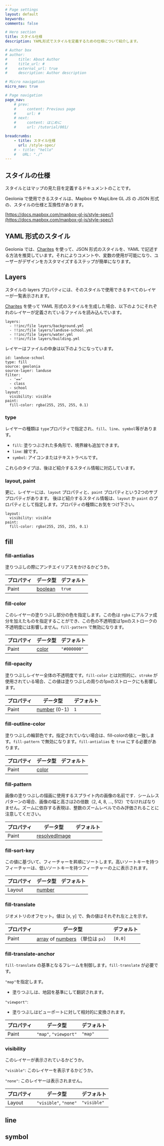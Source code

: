 ```yaml
---
# Page settings
layout: default
keywords:
comments: false

# Hero section
title: スタイル仕様
description: YAML形式でスタイルを定義するための仕様について紹介します。

# Author box
# author:
#     title: About Author
#     title_url: #
#     external_url: true
#     description: Author description

# Micro navigation
micro_nav: true

# Page navigation
page_nav:
    # prev:
    #     content: Previous page
    #     url: #
    # next:
    #     content: はじめに
    #     url: /tutorial/001/

breadcrumbs:
    - title: スタイル仕様
      url: /style-spec/
    # - title: "hello"
    #   URL: "./"
---
```


## スタイルの仕様

スタイルとはマップの見た目を定義するドキュメントのことです。

Geolonia で使用できるスタイルは、Mapbox や MapLibre GL JS の JSON 形式の、スタイルの仕様と互換性があります。

[https://docs.mapbox.com/mapbox-gl-js/style-spec/](https://docs.mapbox.com/mapbox-gl-js/style-spec/)


## YAML 形式のスタイル

Geolonia では、[Charites](https://github.com/geolonia/charites) を使って、JSON 形式のスタイルを、YAML で記述する方法を推奨しています。それによりコメントや、変数の使用が可能になり、ユーザーがデザインをカスタマイズするステップが簡単になります。


## Layers

スタイルの layers プロパティには、そのスタイルで使用できるすべてのレイヤーが一覧表示されます。

[Charites](https://github.com/geolonia/charites) を使って YAML 形式のスタイルを生成した場合、以下のようにそれぞれのレイヤーが定義されているファイルを読み込んでいます。

```
layers:
  - !!inc/file layers/background.yml
  - !!inc/file layers/landuse-school.yml
  - !!inc/file layers/water.yml
  - !!inc/file layers/building.yml
```

レイヤーはファイルの中身は以下のようになっています。

```
id: landuse-school
type: fill
source: geolonia
source-layer: landuse
filter:
  - '=='
  - class
  - school
layout:
  visibility: visible
paint:
  fill-color: rgba(255, 255, 255, 0.1)
```


### type

レイヤーの種類は `type`プロパティで指定され、`fill`、`line`、`symbol`等があります。

- `fill`: 塗りつぶされた多角形で、境界線も追加できます。
- `line`: 線です。
- `symbol`: アイコンまたはテキストラベルです。

これらのタイプは、後ほど紹介するスタイル情報に対応しています。


### layout, paint

更に、レイヤーには、`layout` プロパティと、`paint` プロパティという2つのサブプロパティがあります。
後ほど紹介するスタイル情報は、`layout` か `paint` のプロパティとして指定します。プロパティの種類にお気をつけ下さい。

```
layout:
  visibility: visible
paint:
  fill-color: rgba(255, 255, 255, 0.1)
```


## fill

### fill-antialias

塗りつぶしの際にアンチエイリアスをかけるかどうか。

| プロパティ | データ型 | デフォルト |
|---------|---------|---------|
| Paint | [boolean](https://maplibre.org/maplibre-gl-js-docs/style-spec/types/#boolean) | `true` |

### fill-color

このレイヤーの塗りつぶし部分の色を指定します。この色は `rgba` にアルファ成分を加えたものを指定することができ、この色の不透明度は1pxのストロークの不透明度には影響しません。`fill-pattern` で無効になります。

| プロパティ | データ型 | デフォルト |
|---------|---------|---------|
| Paint | [color](https://maplibre.org/maplibre-gl-js-docs/style-spec/types/#color) | `"#000000"` |

### fill-opacity

塗りつぶしレイヤー全体の不透明度です。`fill-color` とは対照的に、`stroke` が使用されている場合、この値は塗りつぶしの周りの1pxのストロークにも影響します。

| プロパティ | データ型 | デフォルト |
|---------|---------|---------|
| Paint | [number](https://maplibre.org/maplibre-gl-js-docs/style-spec/types/#number) (0-1) | `1` |

### fill-outline-color

塗りつぶしの輪郭色です。指定されていない場合は、fill-colorの値と一致します。`fill-pattern` で無効になります。`fill-antialias` を `true` にする必要があります。

| プロパティ | データ型 | デフォルト |
|---------|---------|---------|
| Paint | [color](https://maplibre.org/maplibre-gl-js-docs/style-spec/types/#color) |  |

### fill-pattern

画像の塗りつぶしの描画に使用するスプライト内の画像の名前です．シームレスパターンの場合、画像の幅と高さは2の倍数（2, 4, 8, ..., 512）でなければなりません。ズームに依存する表現は、整数のズームレベルでのみ評価されることに注意してください。

| プロパティ | データ型 | デフォルト |
|---------|---------|---------|
| Paint | [resolvedImage](https://maplibre.org/maplibre-gl-js-docs/style-spec/types/#resolvedimage) |  |

### fill-sort-key

この値に基づいて、フィーチャーを昇順にソートします。高いソートキーを持つフィーチャーは、低いソートキーを持つフィーチャーの上に表示されます。

| プロパティ | データ型 | デフォルト |
|---------|---------|---------|
| Layout | [number](https://maplibre.org/maplibre-gl-js-docs/style-spec/types/#number) |  |

### fill-translate

ジオメトリのオフセット。値は [x, y] で、負の値はそれぞれ左と上を示す。

| プロパティ | データ型 | デフォルト |
|---------|---------|---------|
| Paint | [array](https://maplibre.org/maplibre-gl-js-docs/style-spec/types/#array) of [numbers](https://maplibre.org/maplibre-gl-js-docs/style-spec/types/#number) （単位は `px`） | `[0,0]` |

### fill-translate-anchor

`fill-translate` の基準となるフレームを制御します。`fill-translate` が必要です。

`"map"`を指定します。
 - 塗りつぶしは、地図を基準にして翻訳されます。

`"viewport"`:
 - 塗りつぶしはビューポートに対して相対的に変換されます。

| プロパティ | データ型 | デフォルト |
|---------|---------|---------|
| Paint | `"map"`, `"viewport"` | `"map"` |

### visibility

このレイヤーが表示されているかどうか。

`"visible"`:
このレイヤーを表示するかどうか。

`"none"`:
このレイヤーは表示されません。

| プロパティ | データ型 | デフォルト |
|---------|---------|---------|
| Layout | `"visible"`, `"none"` | `"visible"` |

## line

## symbol
